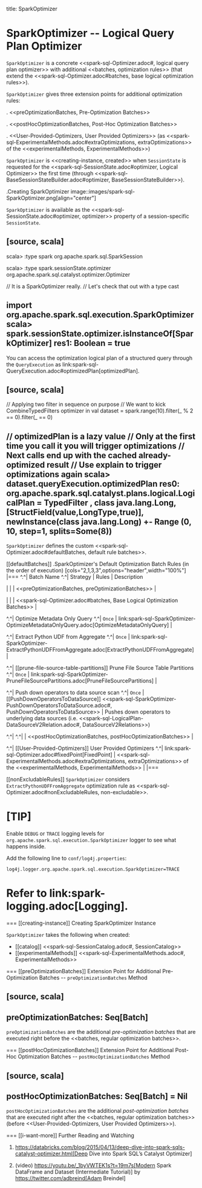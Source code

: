 title: SparkOptimizer

# SparkOptimizer -- Logical Query Plan Optimizer

`SparkOptimizer` is a concrete <<spark-sql-Optimizer.adoc#, logical query plan optimizer>> with additional <<batches, optimization rules>> (that extend the <<spark-sql-Optimizer.adoc#batches, base logical optimization rules>>).

`SparkOptimizer` gives three extension points for additional optimization rules:

. <<preOptimizationBatches, Pre-Optimization Batches>>

. <<postHocOptimizationBatches, Post-Hoc Optimization Batches>>

. <<User-Provided-Optimizers, User Provided Optimizers>> (as <<spark-sql-ExperimentalMethods.adoc#extraOptimizations, extraOptimizations>> of the <<experimentalMethods, ExperimentalMethods>>)

`SparkOptimizer` is <<creating-instance, created>> when `SessionState` is requested for the <<spark-sql-SessionState.adoc#optimizer, Logical Optimizer>> the first time (through <<spark-sql-BaseSessionStateBuilder.adoc#optimizer, BaseSessionStateBuilder>>).

.Creating SparkOptimizer
image::images/spark-sql-SparkOptimizer.png[align="center"]

`SparkOptimizer` is available as the <<spark-sql-SessionState.adoc#optimizer, optimizer>> property of a session-specific `SessionState`.

[source, scala]
----
scala> :type spark
org.apache.spark.sql.SparkSession

scala> :type spark.sessionState.optimizer
org.apache.spark.sql.catalyst.optimizer.Optimizer

// It is a SparkOptimizer really.
// Let's check that out with a type cast

import org.apache.spark.sql.execution.SparkOptimizer
scala> spark.sessionState.optimizer.isInstanceOf[SparkOptimizer]
res1: Boolean = true
----

You can access the optimization logical plan of a structured query through the `QueryExecution` as link:spark-sql-QueryExecution.adoc#optimizedPlan[optimizedPlan].

[source, scala]
----
// Applying two filter in sequence on purpose
// We want to kick CombineTypedFilters optimizer in
val dataset = spark.range(10).filter(_ % 2 == 0).filter(_ == 0)

// optimizedPlan is a lazy value
// Only at the first time you call it you will trigger optimizations
// Next calls end up with the cached already-optimized result
// Use explain to trigger optimizations again
scala> dataset.queryExecution.optimizedPlan
res0: org.apache.spark.sql.catalyst.plans.logical.LogicalPlan =
TypedFilter <function1>, class java.lang.Long, [StructField(value,LongType,true)], newInstance(class java.lang.Long)
+- Range (0, 10, step=1, splits=Some(8))
----

`SparkOptimizer` defines the custom <<spark-sql-Optimizer.adoc#defaultBatches, default rule batches>>.

[[defaultBatches]]
.SparkOptimizer's Default Optimization Batch Rules (in the order of execution)
[cols="2,1,3,3",options="header",width="100%"]
|===
^.^| Batch Name
^.^| Strategy
| Rules
| Description

|
|
| <<preOptimizationBatches, preOptimizationBatches>>
|

|
|
| <<spark-sql-Optimizer.adoc#batches, Base Logical Optimization Batches>>
|

^.^| Optimize Metadata Only Query
^.^| `Once`
| link:spark-sql-SparkOptimizer-OptimizeMetadataOnlyQuery.adoc[OptimizeMetadataOnlyQuery]
|

^.^| Extract Python UDF from Aggregate
^.^| `Once`
| link:spark-sql-SparkOptimizer-ExtractPythonUDFFromAggregate.adoc[ExtractPythonUDFFromAggregate]
|

^.^| [[prune-file-source-table-partitions]] Prune File Source Table Partitions
^.^| `Once`
| link:spark-sql-SparkOptimizer-PruneFileSourcePartitions.adoc[PruneFileSourcePartitions]
|

^.^| Push down operators to data source scan
^.^| `Once`
| [[PushDownOperatorsToDataSource]] <<spark-sql-SparkOptimizer-PushDownOperatorsToDataSource.adoc#, PushDownOperatorsToDataSource>>
| Pushes down operators to underlying data sources (i.e. <<spark-sql-LogicalPlan-DataSourceV2Relation.adoc#, DataSourceV2Relations>>)

^.^|
^.^|
| <<postHocOptimizationBatches, postHocOptimizationBatches>>
|

^.^| [[User-Provided-Optimizers]] User Provided Optimizers
^.^| link:spark-sql-Optimizer.adoc#fixedPoint[FixedPoint]
| <<spark-sql-ExperimentalMethods.adoc#extraOptimizations, extraOptimizations>> of the <<experimentalMethods, ExperimentalMethods>>
|
|===

[[nonExcludableRules]]
`SparkOptimizer` considers `ExtractPythonUDFFromAggregate` optimization rule as <<spark-sql-Optimizer.adoc#nonExcludableRules, non-excludable>>.

[TIP]
====
Enable `DEBUG` or `TRACE` logging levels for `org.apache.spark.sql.execution.SparkOptimizer` logger to see what happens inside.

Add the following line to `conf/log4j.properties`:

```
log4j.logger.org.apache.spark.sql.execution.SparkOptimizer=TRACE
```

Refer to link:spark-logging.adoc[Logging].
====

=== [[creating-instance]] Creating SparkOptimizer Instance

`SparkOptimizer` takes the following when created:

* [[catalog]] <<spark-sql-SessionCatalog.adoc#, SessionCatalog>>
* [[experimentalMethods]] <<spark-sql-ExperimentalMethods.adoc#, ExperimentalMethods>>

=== [[preOptimizationBatches]] Extension Point for Additional Pre-Optimization Batches -- `preOptimizationBatches` Method

[source, scala]
----
preOptimizationBatches: Seq[Batch]
----

`preOptimizationBatches` are the additional *pre-optimization batches* that are executed right before the <<batches, regular optimization batches>>.

=== [[postHocOptimizationBatches]] Extension Point for Additional Post-Hoc Optimization Batches -- `postHocOptimizationBatches` Method

[source, scala]
----
postHocOptimizationBatches: Seq[Batch] = Nil
----

`postHocOptimizationBatches` are the additional *post-optimization batches* that are executed right after the <<batches, regular optimization batches>> (before <<User-Provided-Optimizers, User Provided Optimizers>>).

=== [[i-want-more]] Further Reading and Watching

1. https://databricks.com/blog/2015/04/13/deep-dive-into-spark-sqls-catalyst-optimizer.html[Deep Dive into Spark SQL’s Catalyst Optimizer]

2. (video) https://youtu.be/_1byVWTEK1s?t=19m7s[Modern Spark DataFrame and Dataset (Intermediate Tutorial)] by https://twitter.com/adbreind[Adam Breindel]
